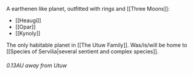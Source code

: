 A earthenen like planet, outfitted with rings and [[Three Moons]]:
- [[Heaugi]]
- [[Opar]]
- [[Kynoly]]

The only habitable planet in [[The Utuw Family]].
Was/is/will be home to [[Species of Servilia|several sentient and complex species]].

###### 0.13AU away from Utuw 




